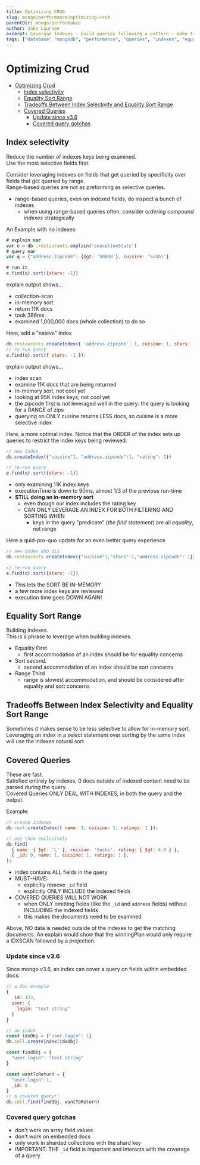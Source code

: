 ```yaml
---
title: Optimizing CRUD
slug: mongo/performance/optimizing-crud
parentDir: mongo/performance
author: Jake Laursen
excerpt: Leverage Indexes - build queries following a pattern - make tradeoffs
tags: ["database" "mongodb", "performance", "queries", "indexes", "equality", "sort", "range", "tradeoffs"]
---
```


# Optimizing Crud

- [Optimizing Crud](#optimizing-crud)
  - [Index selectivity](#index-selectivity)
  - [Equality Sort Range](#equality-sort-range)
  - [Tradeoffs Between Index Selectivity and Equality Sort Range](#tradeoffs-between-index-selectivity-and-equality-sort-range)
  - [Covered Queries](#covered-queries)
    - [Update since v3.6](#update-since-v36)
    - [Covered query gotchas](#covered-query-gotchas)

## Index selectivity

Reduce the number of indexes keys being examined.  
Use the most selective fields first.

Consider leveraging indexes on fields that get queried by specificity over fields that get queried by range.  
Range-based queries are not as preforming as selective queries.

- range-based queries, even on indexed fields, do inspect a bunch of indexes
  - when using range-based queries often, consider _ordering compound indexes_ strategically

An Example with no indexes:

```js
# explain var
var e = db .restaurants.explain('executionStats')
# query var
var q = {"address.zipcode": {$gt: '50000'}, cuisine: 'Sushi'}

# run it
e.find(q).sort({stars: -1})
```

explain output shows...

- collection-scan
- in-memory sort
- return 11K docs
- took 386ms
- examined 1,000,000 docs (whole collection) to do so

Here, add a "naieve" index

```js
db.restaurants.createIndex({ 'address.zipcode': 1, cuisine: 1, stars: 1 });
// re-run query
e.find(q).sort({ stars: -1 });
```

explain output shows...

- index scan
- examine 11K docs that are being returned
- in-memory sort, not cool yet
- looking at 95K index keys, not cool yet
- the zipcode first is not leveraged well in the query: the query is looking for a RANGE of zips
- querying on ONLY cuisine returns LESS docs, so cuisine is a more selective index

Here, a more optimal index. Notice that the ORDER of the index sets up queries to restrict the index keys being reviewed:

```js
// new index
db.createIndex({"cuisine"1, "address.zipcode":1, "rating": 1})

// re-run query
e.find(q).sort({stars: -1})
```

- only examining 11K index keys
- executionTime is down to 90ms, almost 1/3 of the previous run-time
- **STILL doing an in-memory sort**
  - even though our index includes the rating key
  - CAN ONLY LEVERAGE AN INDEX FOR BOTH FILTERING AND SORTING WHEN
    - keys in the query "predicate" (_the find statement_) are all _equality_, not range

Here a quid-pro-quo update for an even better query experience

```js
// new index who dis
db.restaurants.createIndex({"cuisine"1,"stars":1,"address.zipcode": 1}}

// re-run query
e.find(q).sort({stars: -1})
```

- This lets the SORT BE IN-MEMORY
- a few more index keys are reviewed
- execution time goes DOWN AGAIN!

## Equality Sort Range

Building Indexes.  
This is a phrase to leverage when building indexes.

- Equality First.
  - first accommodation of an index should be for equality concerns
- Sort second.
  - second accommodation of an index should be sort concerns
- Range Third
  - range is slowest accommodation, and should be considered after equality and sort concerns

## Tradeoffs Between Index Selectivity and Equality Sort Range

Sometimes it makes sense to be less selective to allow for in-memory sort. Leveraging an index in a select statement over sorting by the same index will use the indexes natural sort.

## Covered Queries

These are fast.  
Satisfied entirely by indexes, 0 docs outside of indexed content need to be parsed during the query.  
Covered Queries ONLY DEAL WITH INDEXES, in both the query and the output.

Example:

```js
// create indexes
db.rest.createIndex({ name: 1, cuisine: 1, ratings: 1 });

// use them exclusively
db.find(
  { name: { $gt: 'L' }, cuisine: 'Sushi', rating: { $gt: 4.0 } },
  { _id: 0, name: 1, cuisine: 1, ratings: 1 },
);
```

- index contains ALL fields in the query
- MUST-HAVE:
  - explicitly remove `_id` field
  - explicitly ONLY INCLUDE the indexed fields
- COVERED QUERIES WILL NOT WORK
  - when ONLY omitting fields (like the `_id` and `address` fields) without INCLUDING the indexed fields
  - this makes the documents need to be examined

Above, NO data is needed outside of the indexes to get the matching documents. An explain would show that the winningPlan would only require a IDXSCAN followed by a projection.

### Update since v3.6

Since mongo v3.6, an index can cover a query on fields within embedded docs:

```js
// a doc example
{
  _id: 123,
  user: {
    login: "test string"
  }
}

// an index
const idxObj = {"user.login": 1}
db.coll.createIndex(idxObj)

const findObj = {
  "user.login": "test string"
}

const wantToReturn = {
  "user.login":1,
  _id: 0
}
// a covered query!!
db.coll.find(findObj, wantToReturn)
```

### Covered query gotchas

- don't work on array field values
- don't work on embedded docs
- only work in sharded collections with the shard key
- IMPORTANT: THE `_id` field is important and interacts with the coverage of a query
